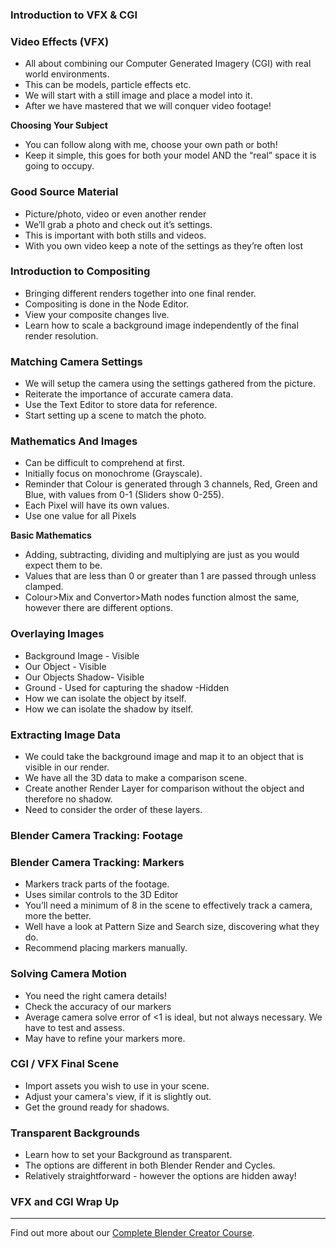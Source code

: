 ### Introduction to VFX & CGI ###



### Video Effects (VFX) ###

+ All about combining our Computer Generated Imagery (CGI) with real world environments.
+ This can be models, particle effects etc.
+ We will start with a still image and place a model into it.
+ After we have mastered that we will conquer video footage!

**Choosing Your Subject**

+ You can follow along with me, choose your own path or both!
+ Keep it simple, this goes for both your model AND the “real” space it is going to occupy.

### Good Source Material ###

+ Picture/photo, video or even another render
+ We’ll grab a photo and check out it’s settings.
+ This is important with both stills and videos.
+ With you own video keep a note of the settings as they’re often lost

### Introduction to Compositing ###

+ Bringing different renders together into one final render.
+ Compositing is done in the Node Editor.
+ View your composite changes live.
+ Learn how to scale a background image independently of the final render resolution.

### Matching Camera Settings ###

+ We will setup the camera using the settings gathered from the picture.
+ Reiterate the importance of accurate camera data.
+ Use the Text Editor to store data for reference.
+ Start setting up a scene to match the photo.

### Mathematics And Images ###

+ Can be difficult to comprehend at first.
+ Initially focus on monochrome (Grayscale).
+ Reminder that Colour is generated through 3 channels, Red, Green and Blue, with values from 0-1 (Sliders show 0-255).
+ Each Pixel will have its own values.
+ Use one value for all Pixels

**Basic Mathematics**

+ Adding, subtracting, dividing and multiplying are just as you would expect them to be.
+ Values that are less than 0 or greater than 1 are passed through unless clamped.
+ Colour>Mix and Convertor>Math nodes function almost the same, however there are different options.

### Overlaying Images ###

+ Background Image - Visible
+ Our Object - Visible
+ Our Objects Shadow- Visible
+ Ground - Used for capturing the shadow -Hidden
+ How we can isolate the object by itself.
+ How we can isolate the shadow by itself.

### Extracting Image Data ###

+ We could take the background image and map it to an object that is visible in our render.
+ We have all the 3D data to make a comparison scene.
+ Create another Render Layer for comparison without the object and therefore no shadow.
+ Need to consider the order of these layers.

### Blender Camera Tracking: Footage ###



### Blender Camera Tracking: Markers ###

+ Markers track parts of the footage.
+ Uses similar controls to the 3D Editor
+ You’ll need a minimum of 8 in the scene to effectively track a camera, more the better.
+ Well have a look at Pattern Size and Search size, discovering what they do.
+ Recommend placing markers manually.

### Solving Camera Motion ###

+ You need the right camera details!
+ Check the accuracy of our markers
+ Average camera solve error of \<1 is ideal, but not always necessary. We have to test and assess.
+ May have to refine your markers more.

### CGI / VFX Final Scene ###

+ Import assets you wish to use in your scene.
+ Adjust your camera's view, if it is slightly out.
+ Get the ground ready for shadows.

### Transparent Backgrounds ###

+ Learn how to set your Background as transparent.
+ The options are different in both Blender Render and Cycles.
+ Relatively straightforward - however the options are hidden away!

### VFX and CGI Wrap Up ###

---
Find out more about our [Complete Blender Creator Course](https://www.udemy.com/blendertutorial/?couponCode=GitHubDiscount).
